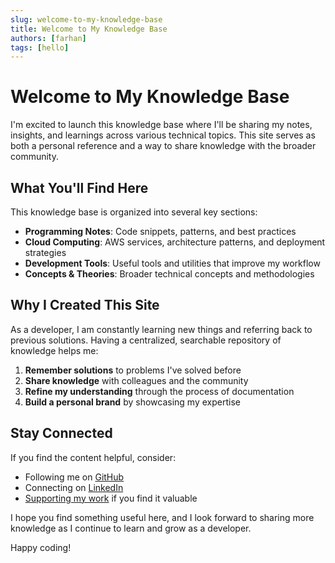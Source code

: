 ```yaml
---
slug: welcome-to-my-knowledge-base
title: Welcome to My Knowledge Base
authors: [farhan]
tags: [hello]
---
```


# Welcome to My Knowledge Base

I'm excited to launch this knowledge base where I'll be sharing my notes, insights, and learnings across various technical topics. This site serves as both a personal reference and a way to share knowledge with the broader community.

<!-- truncate -->

## What You'll Find Here

This knowledge base is organized into several key sections:

- **Programming Notes**: Code snippets, patterns, and best practices
- **Cloud Computing**: AWS services, architecture patterns, and deployment strategies
- **Development Tools**: Useful tools and utilities that improve my workflow
- **Concepts & Theories**: Broader technical concepts and methodologies

## Why I Created This Site

As a developer, I am constantly learning new things and referring back to previous solutions. Having a centralized, searchable repository of knowledge helps me:

1. **Remember solutions** to problems I've solved before
2. **Share knowledge** with colleagues and the community
3. **Refine my understanding** through the process of documentation
4. **Build a personal brand** by showcasing my expertise

## Stay Connected

If you find the content helpful, consider:

- Following me on [GitHub](https://github.com/itsfarhan)
- Connecting on [LinkedIn](https://linkedin.com/in/itsfarhan)
- [Supporting my work](https://ko-fi.com/itsfarhan) if you find it valuable

I hope you find something useful here, and I look forward to sharing more knowledge as I continue to learn and grow as a developer.

Happy coding!
